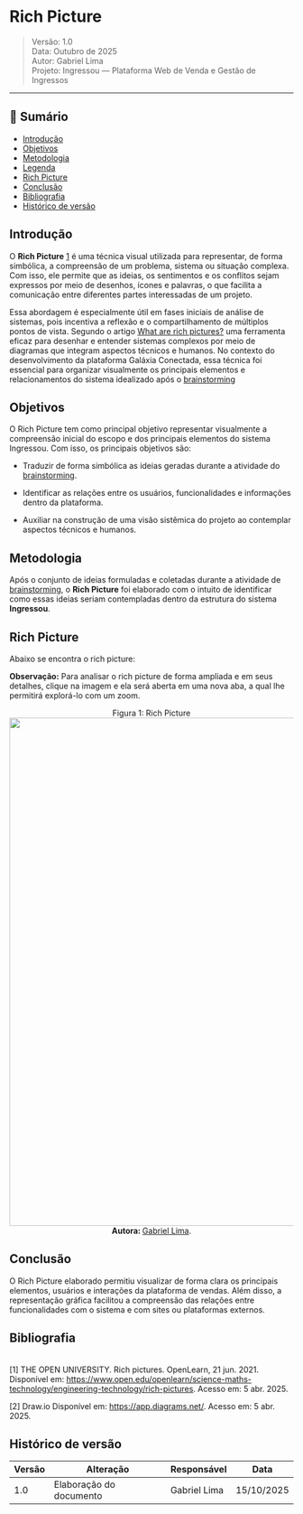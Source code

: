 # Rich Picture

> Versão: 1.0  
> Data: Outubro de 2025  
> Autor: Gabriel Lima  
> Projeto: Ingressou — Plataforma Web de Venda e Gestão de Ingressos

---

## 📑 Sumário

* [Introdução](#Introdução)
* [Objetivos](#Objetivos)
* [Metodologia](#Metodologia)
* [Legenda](#Legenda)
* [Rich Picture](#Rich-Picture)
* [Conclusão](#Conclusão)
* [Bibliografia](#Bibliografia)
* [Histórico de versão](#Histórico-de-versão)

## Introdução

O **Rich Picture** [1](#ref1) é uma técnica visual utilizada para representar, de forma simbólica, a compreensão de um problema, sistema ou situação complexa. Com isso, ele permite que as ideias, os sentimentos e os conflitos sejam expressos por meio de desenhos, ícones e palavras, o que facilita a comunicação entre diferentes partes interessadas de um projeto. 

Essa abordagem é especialmente útil em fases iniciais de análise de sistemas, pois incentiva a reflexão e o compartilhamento de múltiplos pontos de vista. Segundo o artigo [What are rich pictures?](https://www.open.edu/openlearn/science-maths-technology/engineering-technology/rich-pictures) uma ferramenta eficaz para desenhar e entender sistemas complexos por meio de diagramas que integram aspectos técnicos e humanos. No contexto do desenvolvimento da plataforma Galáxia Conectada, essa técnica foi essencial para organizar visualmente os principais elementos e relacionamentos do sistema idealizado após o [brainstorming](Base/ArtefatoGeneralista/BrainStorm.md) 

## Objetivos

O Rich Picture tem como principal objetivo representar visualmente a compreensão inicial do escopo e dos principais elementos do sistema Ingressou. Com isso, os principais objetivos são:

- Traduzir de forma simbólica as ideias geradas durante a atividade do [brainstorming](Base/ArtefatoGeneralista/BrainStorm.md).

- Identificar as relações entre os usuários, funcionalidades e informações dentro da plataforma.

- Auxiliar na construção de uma visão sistêmica do projeto ao contemplar aspectos técnicos e humanos.

## Metodologia

Após o conjunto de ideias formuladas e coletadas durante a atividade de [brainstorming](Base/ArtefatoGeneralista/BrainStorm.md), o **Rich Picture** foi elaborado com o intuito de identificar como essas ideias seriam contempladas dentro da estrutura do sistema **Ingressou**.

##  Rich Picture

Abaixo se encontra o rich picture:

**Observação:** Para analisar o rich picture de forma ampliada e em seus detalhes, clique na imagem e ela será aberta em uma nova aba, a qual lhe permitirá explorá-lo com um zoom.

<div align="center">
    Figura 1: Rich Picture
    <br>
    <img src="assets/ArtefatosGeneralistas/richpicture.png"  width="900">
    <br>
     <b> Autora: </b> <a href="https://github.com/gabriel-lima258">Gabriel Lima</a>.
    <br>
</div>

## Conclusão

O Rich Picture elaborado permitiu visualizar de forma clara os principais elementos, usuários e interações da plataforma de vendas. Além disso, a representação gráfica facilitou a compreensão das relações entre funcionalidades com o sistema e com sites ou plataformas externos. 

## Bibliografia

<a name="ref1"></a>  
[1] THE OPEN UNIVERSITY. Rich pictures. OpenLearn, 21 jun. 2021. Disponível em: https://www.open.edu/openlearn/science-maths-technology/engineering-technology/rich-pictures. Acesso em: 5 abr. 2025.

[2] Draw.io Disponível em: https://app.diagrams.net/. Acesso em: 5 abr. 2025.

## Histórico de versão

| Versão | Alteração | Responsável | Data |
| - | - | - | - |
| 1.0 | Elaboração do documento| Gabriel Lima | 15/10/2025 |


